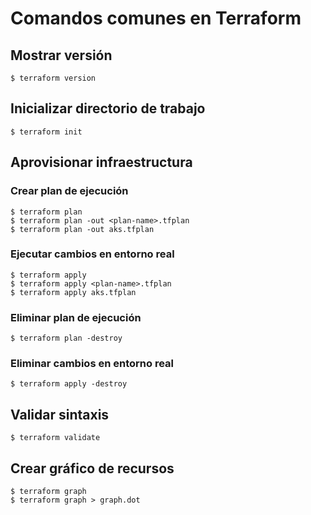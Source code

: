 # Comandos comunes en Terraform

## Mostrar versión
```
$ terraform version
```

## Inicializar directorio de trabajo
```
$ terraform init
```

## Aprovisionar infraestructura

### Crear plan de ejecución
```
$ terraform plan
$ terraform plan -out <plan-name>.tfplan
$ terraform plan -out aks.tfplan
```
### Ejecutar cambios en entorno real
```
$ terraform apply
$ terraform apply <plan-name>.tfplan
$ terraform apply aks.tfplan
```
### Eliminar plan de ejecución
```
$ terraform plan -destroy
```
### Eliminar cambios en entorno real
```
$ terraform apply -destroy
```

## Validar sintaxis
```
$ terraform validate
```

## Crear gráfico de recursos
```
$ terraform graph
$ terraform graph > graph.dot
```